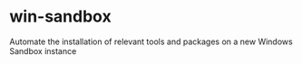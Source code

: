 # win-sandbox
Automate the installation of relevant tools and packages on a new Windows Sandbox instance
